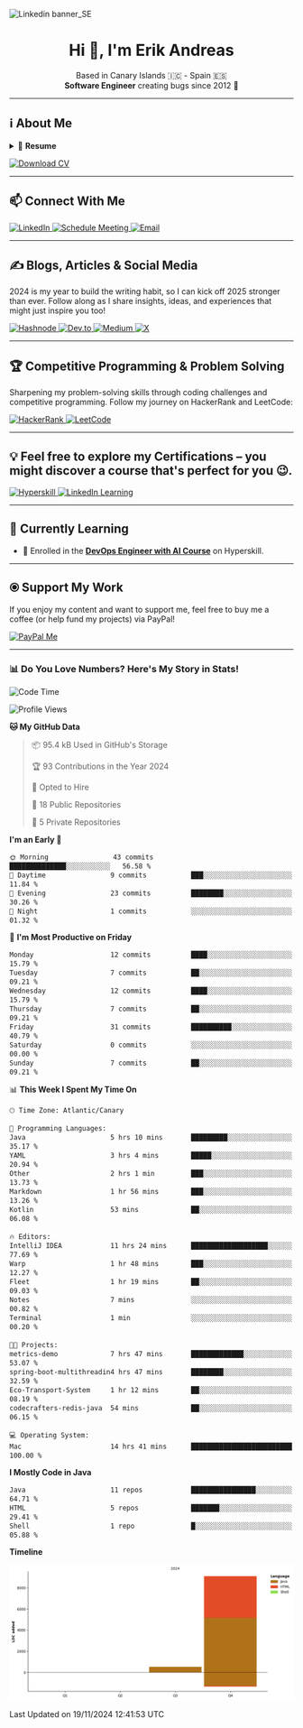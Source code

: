 ![Linkedin banner_SE](https://github.com/user-attachments/assets/a812e449-5ff5-40a9-abf4-5fd0d5b79c99)

<h1 align="center">Hi 👋, I'm Erik Andreas</h1>
<p align="center">
    Based in Canary Islands 🇮🇨 - Spain 🇪🇸
    <br>
    <strong>Software Engineer</strong> creating bugs since 2012 🚀<br>
</p>

---

## ℹ️ About Me
<details>
  <summary>📃 <strong>Resume</strong></summary>

## 🎓 Education

- 📖 **Bachelor of Science in Computer Engineering**\
📆 2012 - 2018\
📍 **Universidad de La Laguna** - Tenerife, Spain

- 📖 **Fullstack Developer Bootcamp**\
📆 2018 - 2019\
📍 **Escuela de Organización Industrial (EOI)** - Madrid, Spain

---

## 💼 Experience

### 👨‍💻 Freelance Software Engineer
📆 Dec 2022 - Apr 2024\
📍 Remote  
<p align="left">
    <img src="https://img.shields.io/badge/Java-ED8B00?style=for-the-badge&logo=java&logoColor=white" alt="Java">
    <img src="https://img.shields.io/badge/Spring%20Boot-6DB33F?style=for-the-badge&logo=spring&logoColor=white" alt="Spring Boot">
    <img src="https://img.shields.io/badge/DigitalOcean-0080FF?style=for-the-badge&logo=digitalocean&logoColor=white" alt="DigitalOcean">
    <img src="https://img.shields.io/badge/PostgreSQL-316192?style=for-the-badge&logo=postgresql&logoColor=white" alt="PostgreSQL">
    <img src="https://img.shields.io/badge/Clean%20Architecture-FFC107?style=for-the-badge" alt="Clean Architecture">
    <img src="https://img.shields.io/badge/Jenkins-D24939?style=for-the-badge&logo=jenkins&logoColor=white" alt="Jenkins">
    <img src="https://img.shields.io/badge/GitHub%20Actions-2088FF?style=for-the-badge&logo=githubactions&logoColor=white" alt="GitHub Actions">
</p>

---

### 👨‍💻 Java Fullstack Developer
📆 Sep 2019 - Oct 2022\
📍 Nartex Software, Tenerife  
<p align="left">
    <img src="https://img.shields.io/badge/Java-ED8B00?style=for-the-badge&logo=java&logoColor=white" alt="Java">
    <img src="https://img.shields.io/badge/Spring%20MVC-6DB33F?style=for-the-badge&logo=spring&logoColor=white" alt="Spring MVC">
    <img src="https://img.shields.io/badge/Spring%20Data%20JPA-6DB33F?style=for-the-badge&logo=spring&logoColor=white" alt="Spring Data JPA">
    <img src="https://img.shields.io/badge/Spring%20Security-6DB33F?style=for-the-badge&logo=spring&logoColor=white" alt="Spring Security">
    <img src="https://img.shields.io/badge/Thymeleaf-005F9E?style=for-the-badge&logo=thymeleaf&logoColor=white" alt="Thymeleaf">
    <img src="https://img.shields.io/badge/PostgreSQL-316192?style=for-the-badge&logo=postgresql&logoColor=white" alt="PostgreSQL">
    <img src="https://img.shields.io/badge/Oracle-F80000?style=for-the-badge&logo=oracle&logoColor=white" alt="Oracle">
    <img src="https://img.shields.io/badge/Mockito-5A9BD4?style=for-the-badge" alt="Mockito">
    <img src="https://img.shields.io/badge/AssertJ-3DDC84?style=for-the-badge&logo=java&logoColor=white" alt="AssertJ">
</p>

---

### 👨‍💻 .NET Fullstack Developer (Internship)
📆 Oct 2017 - Jan 2018\
📍 Ayesa, Tenerife  
<p align="left">
    <img src="https://img.shields.io/badge/C%23-239120?style=for-the-badge&logo=c-sharp&logoColor=white" alt="C#">
    <img src="https://img.shields.io/badge/.NET-512BD4?style=for-the-badge&logo=dotnet&logoColor=white" alt=".NET">
    <img src="https://img.shields.io/badge/Bootstrap-563D7C?style=for-the-badge&logo=bootstrap&logoColor=white" alt="Bootstrap">
</p>

---

### 👨‍💻 Software Engineer (Internship)
📆 Mar 2017 - Jan 2018\
📍 Binhex, Tenerife  
<p align="left">
    <img src="https://img.shields.io/badge/Python-3776AB?style=for-the-badge&logo=python&logoColor=white" alt="Python">
    <img src="https://img.shields.io/badge/Java-ED8B00?style=for-the-badge&logo=java&logoColor=white" alt="Java">
    <img src="https://img.shields.io/badge/Testcontainers-2496ED?style=for-the-badge&logo=docker&logoColor=white" alt="Testcontainers">
</p>

---

## 🛠️ Not Assignable
<p align="left">
    <img src="https://img.shields.io/badge/React-61DAFB?style=for-the-badge&logo=react&logoColor=black" alt="React">
    <img src="https://img.shields.io/badge/Angular-DD0031?style=for-the-badge&logo=angular&logoColor=white" alt="Angular">
    <img src="https://img.shields.io/badge/Vue.js-4FC08D?style=for-the-badge&logo=vue.js&logoColor=white" alt="Vue.js">
    <img src="https://img.shields.io/badge/AWS-FF9900?style=for-the-badge&logo=amazonaws&logoColor=white" alt="AWS">
    <img src="https://img.shields.io/badge/SonarQube-4E9BCD?style=for-the-badge&logo=sonarqube&logoColor=white" alt="SonarQube">
    <img src="https://img.shields.io/badge/Postman-FF6C37?style=for-the-badge&logo=postman&logoColor=white" alt="Postman">
    <img src="https://img.shields.io/badge/JUnit-25A162?style=for-the-badge&logo=junit5&logoColor=white" alt="JUnit">
</p>

</details>

<p align="left">
    <a href="https://drive.proton.me/urls/26JG7XDRZC#wLWfPZ0wnNda" target="_blank">
        <img src="https://img.shields.io/badge/Download%20CV-4285F4?style=for-the-badge&logo=download&logoColor=white" alt="Download CV">
    </a>
</p>


---

## 📫 Connect With Me
<p align="left">
    <a href="https://www.linkedin.com/in/erik-andreas-backend-developer" target="_blank">
        <img src="https://img.shields.io/badge/LinkedIn-0077B5?style=for-the-badge&logo=linkedin&logoColor=white" alt="LinkedIn">
    </a>
    <a href="https://calendly.com/erikandreasdev/30min" target="_blank">
        <img src="https://img.shields.io/badge/Schedule%20Meeting-2088FF?style=for-the-badge&logo=googlemeet&logoColor=white" alt="Schedule Meeting">
    </a>
    <a href="mailto:erik.dvera+info@proton.me" target="_blank">
        <img src="https://img.shields.io/badge/Email-Me-D14836?style=for-the-badge&logo=gmail&logoColor=white" alt="Email">
    </a>
</p>

---

## ✍️ Blogs, Articles & Social Media
2024 is my year to build the writing habit, so I can kick off 2025 stronger than ever. Follow along as I share insights, ideas, and experiences that might just inspire you too!

<p align="left">
    <a href="https://hashnode.com/@erikandreasdev" target="_blank">
        <img src="https://img.shields.io/badge/Hashnode-2962FF?style=for-the-badge&logo=hashnode&logoColor=white" alt="Hashnode">
    </a>
    <a href="https://dev.to/erikandreasdev" target="_blank">
        <img src="https://img.shields.io/badge/dev.to-0A0A0A?style=for-the-badge&logo=devdotto&logoColor=white" alt="Dev.to">
    </a>
    <a href="https://medium.com/@erikandreasdev" target="_blank">
        <img src="https://img.shields.io/badge/Medium-12100E?style=for-the-badge&logo=medium&logoColor=white" alt="Medium">
    </a>
    <a href="https://twitter.com/erikandreasdev" target="_blank">
        <img src="https://img.shields.io/badge/X-000000?style=for-the-badge&logo=x&logoColor=white" alt="X">
    </a>
</p>

---

## 🏆 Competitive Programming & Problem Solving

Sharpening my problem-solving skills through coding challenges and competitive programming. Follow my journey on HackerRank and LeetCode:

<p align="left">
    <a href="https://www.hackerrank.com/erikandreasdev" target="_blank">
        <img src="https://img.shields.io/badge/HackerRank-2EC866?style=for-the-badge&logo=hackerrank&logoColor=white" alt="HackerRank">
    </a>
    <a href="https://leetcode.com/erikandreasdev" target="_blank">
        <img src="https://img.shields.io/badge/LeetCode-FFA116?style=for-the-badge&logo=leetcode&logoColor=white" alt="LeetCode">
    </a>
</p>


---

## 💡 Feel free to explore my Certifications – you might discover a course that's perfect for you 😉.
<p align="left">
    <a href="https://hyperskill.org/profile/81278326" target="_blank">
        <img src="https://img.shields.io/badge/Hyperskill-3B82F6?style=for-the-badge&logo=readthedocs&logoColor=white" alt="Hyperskill">
    </a>
    <a href="https://www.linkedin.com/in/erik-andreas-backend-developer/details/certifications/" target="_blank">
        <img src="https://img.shields.io/badge/LinkedIn%20Certifications-0077B5?style=for-the-badge&logo=linkedin&logoColor=white" alt="LinkedIn Learning">
    </a>
</p>

---

## 🌱 Currently Learning
- 📘 Enrolled in the [**DevOps Engineer with AI Course**](https://hyperskill.org/courses/80-devops-engineer-with-ai) on Hyperskill.

---

## ⦿ Support My Work

If you enjoy my content and want to support me, feel free to buy me a coffee (or help fund my projects) via PayPal!

<p align="left">
    <a href="https://paypal.me/ebarretodevera?country.x=ES&locale.x=es_ES" target="_blank">
        <img src="https://img.shields.io/badge/PayPal-00457C?style=for-the-badge&logo=paypal&logoColor=white" alt="PayPal Me">
    </a>
</p>

--- 

### 📊 Do You Love Numbers? Here's My Story in Stats!

<!--START_SECTION:waka-->
![Code Time](http://img.shields.io/badge/Code%20Time-16%20hrs%2032%20mins-blue)

![Profile Views](http://img.shields.io/badge/Profile%20Views-0-blue)

**🐱 My GitHub Data** 

> 📦 95.4 kB Used in GitHub's Storage 
 > 
> 🏆 93 Contributions in the Year 2024
 > 
> 💼 Opted to Hire
 > 
> 📜 18 Public Repositories 
 > 
> 🔑 5 Private Repositories 
 > 
**I'm an Early 🐤** 

```text
🌞 Morning                43 commits          ██████████████░░░░░░░░░░░   56.58 % 
🌆 Daytime                9 commits           ███░░░░░░░░░░░░░░░░░░░░░░   11.84 % 
🌃 Evening                23 commits          ████████░░░░░░░░░░░░░░░░░   30.26 % 
🌙 Night                  1 commits           ░░░░░░░░░░░░░░░░░░░░░░░░░   01.32 % 
```
📅 **I'm Most Productive on Friday** 

```text
Monday                   12 commits          ████░░░░░░░░░░░░░░░░░░░░░   15.79 % 
Tuesday                  7 commits           ██░░░░░░░░░░░░░░░░░░░░░░░   09.21 % 
Wednesday                12 commits          ████░░░░░░░░░░░░░░░░░░░░░   15.79 % 
Thursday                 7 commits           ██░░░░░░░░░░░░░░░░░░░░░░░   09.21 % 
Friday                   31 commits          ██████████░░░░░░░░░░░░░░░   40.79 % 
Saturday                 0 commits           ░░░░░░░░░░░░░░░░░░░░░░░░░   00.00 % 
Sunday                   7 commits           ██░░░░░░░░░░░░░░░░░░░░░░░   09.21 % 
```


📊 **This Week I Spent My Time On** 

```text
🕑︎ Time Zone: Atlantic/Canary

💬 Programming Languages: 
Java                     5 hrs 10 mins       █████████░░░░░░░░░░░░░░░░   35.17 % 
YAML                     3 hrs 4 mins        █████░░░░░░░░░░░░░░░░░░░░   20.94 % 
Other                    2 hrs 1 min         ███░░░░░░░░░░░░░░░░░░░░░░   13.73 % 
Markdown                 1 hr 56 mins        ███░░░░░░░░░░░░░░░░░░░░░░   13.26 % 
Kotlin                   53 mins             ██░░░░░░░░░░░░░░░░░░░░░░░   06.08 % 

🔥 Editors: 
IntelliJ IDEA            11 hrs 24 mins      ███████████████████░░░░░░   77.69 % 
Warp                     1 hr 48 mins        ███░░░░░░░░░░░░░░░░░░░░░░   12.27 % 
Fleet                    1 hr 19 mins        ██░░░░░░░░░░░░░░░░░░░░░░░   09.03 % 
Notes                    7 mins              ░░░░░░░░░░░░░░░░░░░░░░░░░   00.82 % 
Terminal                 1 min               ░░░░░░░░░░░░░░░░░░░░░░░░░   00.20 % 

🐱‍💻 Projects: 
metrics-demo             7 hrs 47 mins       █████████████░░░░░░░░░░░░   53.07 % 
spring-boot-multithreadin4 hrs 47 mins       ████████░░░░░░░░░░░░░░░░░   32.59 % 
Eco-Transport-System     1 hr 12 mins        ██░░░░░░░░░░░░░░░░░░░░░░░   08.19 % 
codecrafters-redis-java  54 mins             ██░░░░░░░░░░░░░░░░░░░░░░░   06.15 % 

💻 Operating System: 
Mac                      14 hrs 41 mins      █████████████████████████   100.00 % 
```

**I Mostly Code in Java** 

```text
Java                     11 repos            ████████████████░░░░░░░░░   64.71 % 
HTML                     5 repos             ███████░░░░░░░░░░░░░░░░░░   29.41 % 
Shell                    1 repo              █░░░░░░░░░░░░░░░░░░░░░░░░   05.88 % 
```



**Timeline**

![Lines of Code chart](https://raw.githubusercontent.com/erikandreasdev/erikandreasdev/main/assets/bar_graph.png)


 Last Updated on 19/11/2024 12:41:53 UTC
<!--END_SECTION:waka-->

